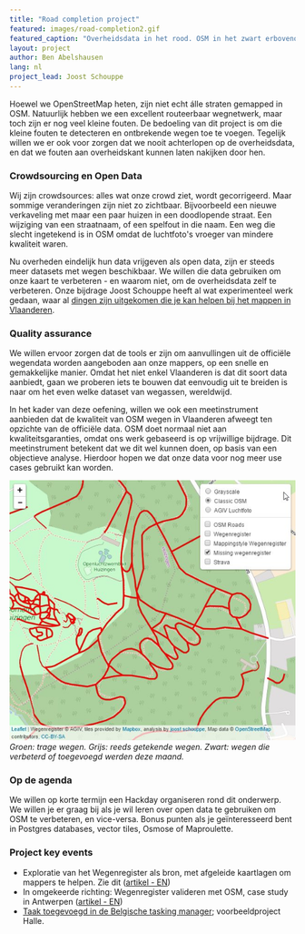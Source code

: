 ```yaml
---
title: "Road completion project"
featured: images/road-completion2.gif
featured_caption: "Overheidsdata in het rood. OSM in het zwart erbovenop. In de loop der tijd worden plaatsen waar er geen OSM wegen zijn (en je dus rood ziet) alsmaar zeldzamer."
layout: project
author: Ben Abelshausen
lang: nl
project_lead: Joost Schouppe
---
```


Hoewel we OpenStreetMap heten, zijn niet echt álle straten gemapped in OSM. Natuurlijk hebben we een excellent routeerbaar wegnetwerk, maar toch zijn er nog veel kleine fouten. De bedoeling van dit project is om die kleine fouten te detecteren en ontbrekende wegen toe te voegen. Tegelijk willen we er ook voor zorgen dat we nooit achterlopen op de overheidsdata, en dat we fouten aan overheidskant kunnen laten nakijken door hen.

### Crowdsourcing en Open Data

Wij zijn crowdsources: alles wat onze crowd ziet, wordt gecorrigeerd. Maar sommige veranderingen zijn niet zo zichtbaar. Bijvoorbeeld een nieuwe verkaveling met maar een paar huizen in een doodlopende straat. Een wijziging van een straatnaam, of een spelfout in die naam. Een weg die slecht ingetekend is in OSM omdat de luchtfoto's vroeger van mindere kwaliteit waren.

Nu overheden eindelijk hun data vrijgeven als open data, zijn er steeds meer datasets met wegen beschikbaar. We willen die data gebruiken om onze kaart te verbeteren - en waarom niet, om de overheidsdata zelf te verbeteren. Onze bijdrage Joost Schouppe heeft al wat experimenteel werk gedaan, waar al [dingen zijn uitgekomen die je kan helpen bij het mappen in Vlaanderen](http://www.openstreetmap.org/user/joost%20schouppe/diary/39250).

### Quality assurance

We willen ervoor zorgen dat de tools er zijn om aanvullingen uit de officiële wegendata worden aangeboden aan onze mappers, op een snelle en gemakkelijke manier. Omdat het niet enkel Vlaanderen is dat dit soort data aanbiedt, gaan we proberen iets te bouwen dat eenvoudig uit te breiden is naar om het even welke dataset van wegassen, wereldwijd.

In het kader van deze oefening, willen we ook een meetinstrument aanbieden dat de kwaliteit van OSM wegen in Vlaanderen afweegt ten opzichte van de officiële data. OSM doet normaal niet aan kwaliteitsgaranties, omdat ons werk gebaseerd is op vrijwillige bijdrage. Dit meetinstrument betekent dat we dit wel kunnen doen, op basis van een objectieve analyse.  Hierdoor hopen we dat onze data voor nog meer use cases gebruikt kan worden.

![](/assets/images/road-completion1.jpg)
*Groen: trage wegen. Grijs: reeds getekende wegen. Zwart: wegen die verbeterd of toegevoegd werden deze maand.*

### Op de agenda

We willen op korte termijn een Hackday organiseren rond dit onderwerp. We willen je er graag bij als je wil leren over open data te gebruiken om OSM te verbeteren, en vice-versa. Bonus punten als je geïnteresseerd bent in Postgres databases, vector tiles, Osmose of Maproulette.

### Project key events

* Exploratie van het Wegenregister als bron, met afgeleide kaartlagen om mappers te helpen. Zie dit ([artikel - EN](http://www.openstreetmap.org/user/joost%20schouppe/diary/39250))
* In omgekeerde richting: Wegenregister valideren met OSM, case study in Antwerpen ([artikel - EN](http://www.openstreetmap.org/user/joost%20schouppe/diary/39573))
* [Taak toegevoegd in de Belgische tasking manager](https://tasks.osm.be/project/2); voorbeeldproject Halle.
